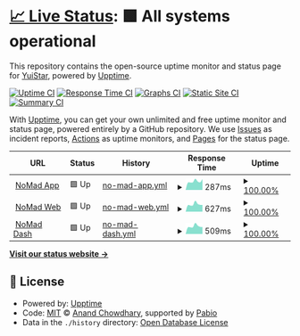 # [📈 Live Status](https://yudevment.github.io/yudevment-status): <!--live status--> **🟩 All systems operational**

This repository contains the open-source uptime monitor and status page for [YuiStar](https://yudevment.github.io/yudevment-status), powered by [Upptime](https://github.com/upptime/upptime).

[![Uptime CI](https://github.com/yudevment/yudevment-status/workflows/Uptime%20CI/badge.svg)](https://github.com/yudevment/yudevment-status/actions?query=workflow%3A%22Uptime+CI%22)
[![Response Time CI](https://github.com/yudevment/yudevment-status/workflows/Response%20Time%20CI/badge.svg)](https://github.com/yudevment/yudevment-status/actions?query=workflow%3A%22Response+Time+CI%22)
[![Graphs CI](https://github.com/yudevment/yudevment-status/workflows/Graphs%20CI/badge.svg)](https://github.com/yudevment/yudevment-status/actions?query=workflow%3A%22Graphs+CI%22)
[![Static Site CI](https://github.com/yudevment/yudevment-status/workflows/Static%20Site%20CI/badge.svg)](https://github.com/yudevment/yudevment-status/actions?query=workflow%3A%22Static+Site+CI%22)
[![Summary CI](https://github.com/yudevment/yudevment-status/workflows/Summary%20CI/badge.svg)](https://github.com/yudevment/yudevment-status/actions?query=workflow%3A%22Summary+CI%22)

With [Upptime](https://upptime.js.org), you can get your own unlimited and free uptime monitor and status page, powered entirely by a GitHub repository. We use [Issues](https://github.com/yudevment/yudevment-status/issues) as incident reports, [Actions](https://github.com/yudevment/yudevment-status/actions) as uptime monitors, and [Pages](https://yudevment.github.io/yudevment-status) for the status page.

<!--start: status pages-->
<!-- This summary is generated by Upptime (https://github.com/upptime/upptime) -->
<!-- Do not edit this manually, your changes will be overwritten -->
<!-- prettier-ignore -->
| URL | Status | History | Response Time | Uptime |
| --- | ------ | ------- | ------------- | ------ |
| <img alt="" src="https://icons.duckduckgo.com/ip3/appstatus.nm-bot.xyz.ico" height="13"> [NoMad App](http://appstatus.nm-bot.xyz/) | 🟩 Up | [no-mad-app.yml](https://github.com/yudevment/yudevment-status/commits/HEAD/history/no-mad-app.yml) | <details><summary><img alt="Response time graph" src="./graphs/no-mad-app/response-time-week.png" height="20"> 287ms</summary><br><a href="https://yudevment.github.io/yudevment-status/history/no-mad-app"><img alt="Response time 277" src="https://img.shields.io/endpoint?url=https%3A%2F%2Fraw.githubusercontent.com%2Fyudevment%2Fyudevment-status%2FHEAD%2Fapi%2Fno-mad-app%2Fresponse-time.json"></a><br><a href="https://yudevment.github.io/yudevment-status/history/no-mad-app"><img alt="24-hour response time 367" src="https://img.shields.io/endpoint?url=https%3A%2F%2Fraw.githubusercontent.com%2Fyudevment%2Fyudevment-status%2FHEAD%2Fapi%2Fno-mad-app%2Fresponse-time-day.json"></a><br><a href="https://yudevment.github.io/yudevment-status/history/no-mad-app"><img alt="7-day response time 287" src="https://img.shields.io/endpoint?url=https%3A%2F%2Fraw.githubusercontent.com%2Fyudevment%2Fyudevment-status%2FHEAD%2Fapi%2Fno-mad-app%2Fresponse-time-week.json"></a><br><a href="https://yudevment.github.io/yudevment-status/history/no-mad-app"><img alt="30-day response time 283" src="https://img.shields.io/endpoint?url=https%3A%2F%2Fraw.githubusercontent.com%2Fyudevment%2Fyudevment-status%2FHEAD%2Fapi%2Fno-mad-app%2Fresponse-time-month.json"></a><br><a href="https://yudevment.github.io/yudevment-status/history/no-mad-app"><img alt="1-year response time 277" src="https://img.shields.io/endpoint?url=https%3A%2F%2Fraw.githubusercontent.com%2Fyudevment%2Fyudevment-status%2FHEAD%2Fapi%2Fno-mad-app%2Fresponse-time-year.json"></a></details> | <details><summary><a href="https://yudevment.github.io/yudevment-status/history/no-mad-app">100.00%</a></summary><a href="https://yudevment.github.io/yudevment-status/history/no-mad-app"><img alt="All-time uptime 86.45%" src="https://img.shields.io/endpoint?url=https%3A%2F%2Fraw.githubusercontent.com%2Fyudevment%2Fyudevment-status%2FHEAD%2Fapi%2Fno-mad-app%2Fuptime.json"></a><br><a href="https://yudevment.github.io/yudevment-status/history/no-mad-app"><img alt="24-hour uptime 100.00%" src="https://img.shields.io/endpoint?url=https%3A%2F%2Fraw.githubusercontent.com%2Fyudevment%2Fyudevment-status%2FHEAD%2Fapi%2Fno-mad-app%2Fuptime-day.json"></a><br><a href="https://yudevment.github.io/yudevment-status/history/no-mad-app"><img alt="7-day uptime 100.00%" src="https://img.shields.io/endpoint?url=https%3A%2F%2Fraw.githubusercontent.com%2Fyudevment%2Fyudevment-status%2FHEAD%2Fapi%2Fno-mad-app%2Fuptime-week.json"></a><br><a href="https://yudevment.github.io/yudevment-status/history/no-mad-app"><img alt="30-day uptime 100.00%" src="https://img.shields.io/endpoint?url=https%3A%2F%2Fraw.githubusercontent.com%2Fyudevment%2Fyudevment-status%2FHEAD%2Fapi%2Fno-mad-app%2Fuptime-month.json"></a><br><a href="https://yudevment.github.io/yudevment-status/history/no-mad-app"><img alt="1-year uptime 86.45%" src="https://img.shields.io/endpoint?url=https%3A%2F%2Fraw.githubusercontent.com%2Fyudevment%2Fyudevment-status%2FHEAD%2Fapi%2Fno-mad-app%2Fuptime-year.json"></a></details>
| <img alt="" src="https://icons.duckduckgo.com/ip3/nm-bot.xyz.ico" height="13"> [NoMad Web](https://nm-bot.xyz/) | 🟩 Up | [no-mad-web.yml](https://github.com/yudevment/yudevment-status/commits/HEAD/history/no-mad-web.yml) | <details><summary><img alt="Response time graph" src="./graphs/no-mad-web/response-time-week.png" height="20"> 627ms</summary><br><a href="https://yudevment.github.io/yudevment-status/history/no-mad-web"><img alt="Response time 653" src="https://img.shields.io/endpoint?url=https%3A%2F%2Fraw.githubusercontent.com%2Fyudevment%2Fyudevment-status%2FHEAD%2Fapi%2Fno-mad-web%2Fresponse-time.json"></a><br><a href="https://yudevment.github.io/yudevment-status/history/no-mad-web"><img alt="24-hour response time 846" src="https://img.shields.io/endpoint?url=https%3A%2F%2Fraw.githubusercontent.com%2Fyudevment%2Fyudevment-status%2FHEAD%2Fapi%2Fno-mad-web%2Fresponse-time-day.json"></a><br><a href="https://yudevment.github.io/yudevment-status/history/no-mad-web"><img alt="7-day response time 627" src="https://img.shields.io/endpoint?url=https%3A%2F%2Fraw.githubusercontent.com%2Fyudevment%2Fyudevment-status%2FHEAD%2Fapi%2Fno-mad-web%2Fresponse-time-week.json"></a><br><a href="https://yudevment.github.io/yudevment-status/history/no-mad-web"><img alt="30-day response time 631" src="https://img.shields.io/endpoint?url=https%3A%2F%2Fraw.githubusercontent.com%2Fyudevment%2Fyudevment-status%2FHEAD%2Fapi%2Fno-mad-web%2Fresponse-time-month.json"></a><br><a href="https://yudevment.github.io/yudevment-status/history/no-mad-web"><img alt="1-year response time 653" src="https://img.shields.io/endpoint?url=https%3A%2F%2Fraw.githubusercontent.com%2Fyudevment%2Fyudevment-status%2FHEAD%2Fapi%2Fno-mad-web%2Fresponse-time-year.json"></a></details> | <details><summary><a href="https://yudevment.github.io/yudevment-status/history/no-mad-web">100.00%</a></summary><a href="https://yudevment.github.io/yudevment-status/history/no-mad-web"><img alt="All-time uptime 100.00%" src="https://img.shields.io/endpoint?url=https%3A%2F%2Fraw.githubusercontent.com%2Fyudevment%2Fyudevment-status%2FHEAD%2Fapi%2Fno-mad-web%2Fuptime.json"></a><br><a href="https://yudevment.github.io/yudevment-status/history/no-mad-web"><img alt="24-hour uptime 100.00%" src="https://img.shields.io/endpoint?url=https%3A%2F%2Fraw.githubusercontent.com%2Fyudevment%2Fyudevment-status%2FHEAD%2Fapi%2Fno-mad-web%2Fuptime-day.json"></a><br><a href="https://yudevment.github.io/yudevment-status/history/no-mad-web"><img alt="7-day uptime 100.00%" src="https://img.shields.io/endpoint?url=https%3A%2F%2Fraw.githubusercontent.com%2Fyudevment%2Fyudevment-status%2FHEAD%2Fapi%2Fno-mad-web%2Fuptime-week.json"></a><br><a href="https://yudevment.github.io/yudevment-status/history/no-mad-web"><img alt="30-day uptime 100.00%" src="https://img.shields.io/endpoint?url=https%3A%2F%2Fraw.githubusercontent.com%2Fyudevment%2Fyudevment-status%2FHEAD%2Fapi%2Fno-mad-web%2Fuptime-month.json"></a><br><a href="https://yudevment.github.io/yudevment-status/history/no-mad-web"><img alt="1-year uptime 100.00%" src="https://img.shields.io/endpoint?url=https%3A%2F%2Fraw.githubusercontent.com%2Fyudevment%2Fyudevment-status%2FHEAD%2Fapi%2Fno-mad-web%2Fuptime-year.json"></a></details>
| <img alt="" src="https://icons.duckduckgo.com/ip3/dashboard.nm-bot.xyz.ico" height="13"> [NoMad Dash](https://dashboard.nm-bot.xyz/) | 🟩 Up | [no-mad-dash.yml](https://github.com/yudevment/yudevment-status/commits/HEAD/history/no-mad-dash.yml) | <details><summary><img alt="Response time graph" src="./graphs/no-mad-dash/response-time-week.png" height="20"> 509ms</summary><br><a href="https://yudevment.github.io/yudevment-status/history/no-mad-dash"><img alt="Response time 535" src="https://img.shields.io/endpoint?url=https%3A%2F%2Fraw.githubusercontent.com%2Fyudevment%2Fyudevment-status%2FHEAD%2Fapi%2Fno-mad-dash%2Fresponse-time.json"></a><br><a href="https://yudevment.github.io/yudevment-status/history/no-mad-dash"><img alt="24-hour response time 685" src="https://img.shields.io/endpoint?url=https%3A%2F%2Fraw.githubusercontent.com%2Fyudevment%2Fyudevment-status%2FHEAD%2Fapi%2Fno-mad-dash%2Fresponse-time-day.json"></a><br><a href="https://yudevment.github.io/yudevment-status/history/no-mad-dash"><img alt="7-day response time 509" src="https://img.shields.io/endpoint?url=https%3A%2F%2Fraw.githubusercontent.com%2Fyudevment%2Fyudevment-status%2FHEAD%2Fapi%2Fno-mad-dash%2Fresponse-time-week.json"></a><br><a href="https://yudevment.github.io/yudevment-status/history/no-mad-dash"><img alt="30-day response time 508" src="https://img.shields.io/endpoint?url=https%3A%2F%2Fraw.githubusercontent.com%2Fyudevment%2Fyudevment-status%2FHEAD%2Fapi%2Fno-mad-dash%2Fresponse-time-month.json"></a><br><a href="https://yudevment.github.io/yudevment-status/history/no-mad-dash"><img alt="1-year response time 535" src="https://img.shields.io/endpoint?url=https%3A%2F%2Fraw.githubusercontent.com%2Fyudevment%2Fyudevment-status%2FHEAD%2Fapi%2Fno-mad-dash%2Fresponse-time-year.json"></a></details> | <details><summary><a href="https://yudevment.github.io/yudevment-status/history/no-mad-dash">100.00%</a></summary><a href="https://yudevment.github.io/yudevment-status/history/no-mad-dash"><img alt="All-time uptime 99.98%" src="https://img.shields.io/endpoint?url=https%3A%2F%2Fraw.githubusercontent.com%2Fyudevment%2Fyudevment-status%2FHEAD%2Fapi%2Fno-mad-dash%2Fuptime.json"></a><br><a href="https://yudevment.github.io/yudevment-status/history/no-mad-dash"><img alt="24-hour uptime 100.00%" src="https://img.shields.io/endpoint?url=https%3A%2F%2Fraw.githubusercontent.com%2Fyudevment%2Fyudevment-status%2FHEAD%2Fapi%2Fno-mad-dash%2Fuptime-day.json"></a><br><a href="https://yudevment.github.io/yudevment-status/history/no-mad-dash"><img alt="7-day uptime 100.00%" src="https://img.shields.io/endpoint?url=https%3A%2F%2Fraw.githubusercontent.com%2Fyudevment%2Fyudevment-status%2FHEAD%2Fapi%2Fno-mad-dash%2Fuptime-week.json"></a><br><a href="https://yudevment.github.io/yudevment-status/history/no-mad-dash"><img alt="30-day uptime 100.00%" src="https://img.shields.io/endpoint?url=https%3A%2F%2Fraw.githubusercontent.com%2Fyudevment%2Fyudevment-status%2FHEAD%2Fapi%2Fno-mad-dash%2Fuptime-month.json"></a><br><a href="https://yudevment.github.io/yudevment-status/history/no-mad-dash"><img alt="1-year uptime 99.98%" src="https://img.shields.io/endpoint?url=https%3A%2F%2Fraw.githubusercontent.com%2Fyudevment%2Fyudevment-status%2FHEAD%2Fapi%2Fno-mad-dash%2Fuptime-year.json"></a></details>

<!--end: status pages-->

[**Visit our status website →**](https://yudevment.github.io/yudevment-status)

## 📄 License

- Powered by: [Upptime](https://github.com/upptime/upptime)
- Code: [MIT](./LICENSE) © [Anand Chowdhary](https://anandchowdhary.com), supported by [Pabio](https://pabio.com)
- Data in the `./history` directory: [Open Database License](https://opendatacommons.org/licenses/odbl/1-0/)
